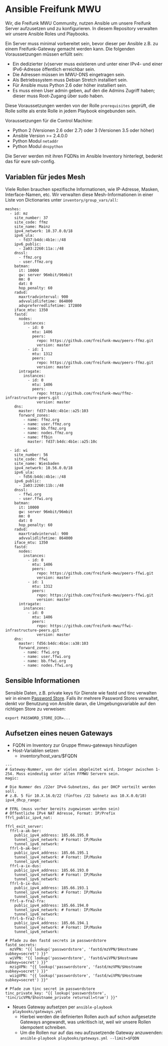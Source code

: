 # Ansible Freifunk MWU

Wir, die Freifunk MWU Community, nutzen Ansible um unsere Freifunk Server aufzusetzen und zu konfigurieren. In
diesem Repository verwalten wir unsere Ansible Roles und Playbooks.

Ein Server muss minimal vorbereitet sein, bevor dieser per Ansible z.B. zu einem Freifunk-Gateway gemacht werden 
kann. Die folgenden Voraussetzungen müssen erfüllt sein:

- Ein dedizierter (v)server muss existieren und unter einer IPv4- und einer IPv6-Adresse öffentlich erreichbar sein.
- Die Adressen müssen im MWU-DNS eingetragen sein.
- Als Betriebssystem muss Debian Stretch installiert sein.
- Für Ansible muss Python 2.6 oder höher installiert sein.
- Es muss einen User admin geben, auf den die Admins Zugriff haben; dieser muss Root-Zugang über sudo haben.

Diese Voraussetzungen werden von der Rolle `prerequisites` geprüft, die Rolle sollte als erste Rolle in jedem
Playbook eingebunden sein.

Voraussetzungen für die Control Machine:

- Python 2 (Versionen 2.6 oder 2.7) oder 3 (Versionen 3.5 oder höher)
- Ansible Version >= 2.4.0.0
- Python Modul `netaddr`
- Python Modul `dnspython`

Die Server werden mit ihren FQDNs im Ansible Inventory hinterlegt, bedenkt das für eure ssh-config.

## Variablen für jedes Mesh

Viele Rollen brauchen spezifische Informationen, wie IP-Adresse, Masken, Interface-Namen, etc.
Wir verwalten diese Mesh-Informationen in einer Liste von Dictionaries unter `inventory/group_vars/all`:

```
meshes:
  - id: mz
    site_number: 37
    site_code: ffmz
    site_name: Mainz
    ipv4_network: 10.37.0.0/18
    ipv6_ula:
      - fd37:b4dc:4b1e::/48
    ipv6_public:
      - 2a03:2260:11a::/48
    dnssl:
      - ffmz.org
      - user.ffmz.org
    batman:
      it: 10000
      gw: server 96mbit/96mbit
      mm: 0
      dat: 0
      hop_penalty: 60
    radvd:
      maxrtradvinterval: 900
      advvalidlifetime: 864000
      advpreferredlifetime: 172800
    iface_mtu: 1350
    fastd:
      nodes:
        instances:
          - id: 0
            mtu: 1406
            peers:
              repo: https://github.com/freifunk-mwu/peers-ffmz.git
              version: master
          - id: 1
            mtu: 1312
            peers:
              repo: https://github.com/freifunk-mwu/peers-ffmz.git
              version: master
      intragate:
        instances:
          - id: 0
            mtu: 1406
            peers:
              repo: https://github.com/freifunk-mwu/ffmz-infrastructure-peers.git
              version: master
    dns:
      master: fd37:b4dc:4b1e::a25:103
      forward_zones:
        - name: ffmz.org
        - name: user.ffmz.org
        - name: bb.ffmz.org
        - name: nodes.ffmz.org
        - name: ffbin
          master: fd37:b4dc:4b1e::a25:10c

  - id: wi
    site_number: 56
    site_code: ffwi
    site_name: Wiesbaden
    ipv4_network: 10.56.0.0/18
    ipv6_ula:
      - fd56:b4dc:4b1e::/48
    ipv6_public:
      - 2a03:2260:11b::/48
    dnssl:
      - ffwi.org
      - user.ffwi.org
    batman:
      it: 10000
      gw: server 96mbit/96mbit
      mm: 0
      dat: 0
      hop_penalty: 60
    radvd:
      maxrtradvinterval: 900
      advvalidlifetime: 864000
    iface_mtu: 1350
    fastd:
      nodes:
        instances:
          - id: 0
            mtu: 1406
            peers:
              repo: https://github.com/freifunk-mwu/peers-ffwi.git
              version: master
          - id: 1
            mtu: 1312
            peers:
              repo: https://github.com/freifunk-mwu/peers-ffwi.git
              version: master
      intragate:
        instances:
          - id: 0
            mtu: 1406
            peers:
              repo: https://github.com/freifunk-mwu/ffwi-infrastructure-peers.git
              version: master
    dns:
      master: fd56:b4dc:4b1e::a38:103
      forward_zones:
        - name: ffwi.org
        - name: user.ffwi.org
        - name: bb.ffwi.org
        - name: nodes.ffwi.org
```

## Sensible Informationen

Sensible Daten, z.B. private keys für Dienste wie fastd und tinc verwalten wir in einem [Password Store](https://www.passwordstore.org/).
Falls ihr mehrere Password Stores verwaltet, denkt vor Benutzung von Ansible daran, die Umgebungsvariable auf den richtigen Store zu verweisen:
```
export PASSWORD_STORE_DIR=...
```

## Aufsetzen eines neuen Gateways

- FQDN im Inventory zur Gruppe ffmwu-gateways hinzufügen
- Host-Variablen setzen
  - inventory/host_vars/$FQDN

```
---
# Gateway-Nummer, von der vieles abgeleitet wird. Integer zwischen 1-254. Muss eindeutig unter allen FFMWU Servern sein.
magic:

# Die Nummer des /22er IPv4-Subnetzes, das per DHCP verteilt werden soll.
# z.B. 5 für 10.X.16.0/22 (fünftes /22 Subnetz aus 10.X.0.0/18)
ipv4_dhcp_range:

# FFRL (muss vorher bereits zugewiesen worden sein)
# Öffentliche IPv4 NAT Adresse, Format: IP/Prefix
ffrl_public_ipv4_nat:

ffrl_exit_server:
  ffrl-a-ak-ber:
    public_ipv4_address: 185.66.195.0
    tunnel_ipv4_network: # Format: IP/Maske
    tunnel_ipv6_network:
  ffrl-b-ak-ber:
    public_ipv4_address: 185.66.195.1
    tunnel_ipv4_network: # Format: IP/Maske
    tunnel_ipv6_network:
  ffrl-a-ix-dus:
    public_ipv4_address: 185.66.193.0
    tunnel_ipv4_network: # Format: IP/Maske
    tunnel_ipv6_network:
  ffrl-b-ix-dus:
    public_ipv4_address: 185.66.193.1
    tunnel_ipv4_network: # Format: IP/Maske
    tunnel_ipv6_network:
  ffrl-a-fra2-fra:
    public_ipv4_address: 185.66.194.0
    tunnel_ipv4_network: # Format: IP/Maske
    tunnel_ipv6_network:
  ffrl-b-fra2-fra:
    public_ipv4_address: 185.66.194.1
    tunnel_ipv4_network: # Format: IP/Maske
    tunnel_ipv6_network:

# Pfade zu den fastd secrets im passwordstore
fastd_secrets:
  mzVPN: "{{ lookup('passwordstore', 'fastd/mzVPN/$Hostname subkey=secret') }}"
  wiVPN: "{{ lookup('passwordstore', 'fastd/wiVPN/$Hostname subkey=secret') }}"
  mzigVPN: "{{ lookup('passwordstore', 'fastd/mzVPN/$Hostname subkey=secret') }}"
  wiigVPN: "{{ lookup('passwordstore', 'fastd/wiVPN/$Hostname subkey=secret') }}"

# Pfade zum tinc secret im passwordstore
tinc_private_key: "{{ lookup('passwordstore', 'tinc/icVPN/$hostname_private returnall=true') }}"
```
- Neues Gateway aufsetzen per `ansible-playbook playbooks/gateways.yml`
  - Hierbei werden die definierten Rollen auch auf schon aufgesetzte Gateways angewandt, was unkritisch ist, weil wir unsere Rollen idempotent schreiben.
  - Um die Rollen nur auf das neu aufzusetzende Gateway anzuwenden: `ansible-playbook playbooks/gateways.yml --limit=$FQDN`
